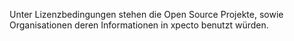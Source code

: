 Unter Lizenzbedingungen stehen die Open Source Projekte, sowie Organisationen deren Informationen in xpecto benutzt würden. 

